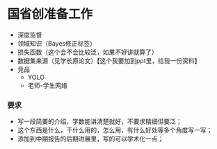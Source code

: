 # 国省创准备工作

- 深度监督
- 领域知识（Bayes修正标签）
- 损失函数（这个会不会比较泛，如果不好讲就算了）
- 数据集来源（见学长原论文）【这个我要加到ppt里，给我一份资料】
- 竞品
  - YOLO
  - 老师-学生网络

### 要求

- 写一段简要的介绍，字数能讲清楚就好，不要求精细但要泛；
- 这个东西是什么，干什么用的，怎么用，有什么好处等多个角度写一写；
- 添加到中期报告的后期进展里，写的可以学术化一点；



